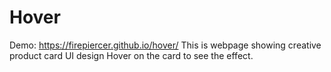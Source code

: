 # Hover
Demo: https://firepiercer.github.io/hover/
This is webpage showing creative product card UI design
Hover on the card to see the effect.
